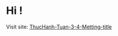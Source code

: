 # Hi !

Visit site: [ThucHanh-Tuan-3-4-Metting-title](https://giahuyyy.github.io/ThucHanh-Tuan-3-4-Metting-title/)
